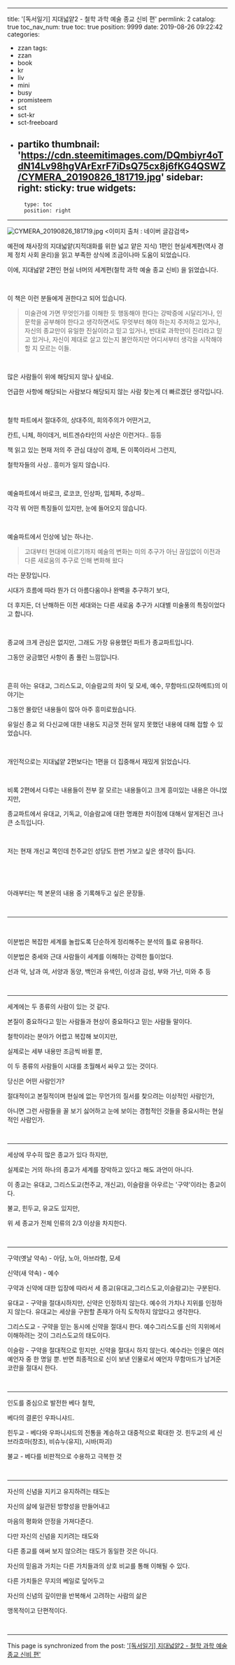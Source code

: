 
---
title: '[독서일기] 지대넓얕2 - 철학 과학 예술 종교 신비 편'
permlink: 2
catalog: true
toc_nav_num: true
toc: true
position: 9999
date: 2019-08-26 09:22:42
categories:
- zzan
tags:
- zzan
- book
- kr
- liv
- mini
- busy
- promisteem
- sct
- sct-kr
- sct-freeboard
- partiko
thumbnail: 'https://cdn.steemitimages.com/DQmbiyr4oTdN14Lv98hgVArExrF7iDsQ75cx8j6fKG4QSWZ/CYMERA_20190826_181719.jpg'
sidebar:
    right:
        sticky: true
widgets:
    -
        type: toc
        position: right
---


![CYMERA_20190826_181719.jpg](https://cdn.steemitimages.com/DQmbiyr4oTdN14Lv98hgVArExrF7iDsQ75cx8j6fKG4QSWZ/CYMERA_20190826_181719.jpg)
<이미지 출처 : 네이버 글감검색>

예전에 채사장의 지대넓얕(지적대화를 위한 넓고 얕은 지식) 1편인 현실세계편(역사 경제 정치 사회 윤리)을 읽고
부족한 상식에 조금이나마 도움이 되었습니다.

이에, 지대넖얕 2편인 현실 너머의 세계편(철학 과학 예술 종교 신비) 을 읽었습니다.

​

이 책은 이런 분들에게 권한다고 되어 있습니다.

> 미술관에 가면 무엇인가를 이해한 듯 행동해야 한다는 강박증에 시달리거나,
> 인문학을 공부해야 한다고 생각하면서도 무엇부터 해야 하는지 주저하고 있거나,
> 자신의 종교만이 유일한 진실이라고 믿고 있거나,
> 반대로 과학만이 진리라고 믿고 있거나,
> 자신이 제대로 살고 있는지 불안하지만 어디서부터 생각을 시작해야 할 지 모르는 이들.

​

많은 사람들이 위에 해당되지 않나 싶네요.

언급한 사항에 해당되는 사람보다 해당되지 않는 사람 찾는게 더 빠르겠단 생각입니다.

​

철학 파트에서 절대주의, 상대주의, 희의주의가 어떤거고,

칸트, 니체, 하이데거, 비트겐슈타인의 사상은 이런거다.. 등등

책 읽고 있는 현재 저의 주 관심 대상이 경제, 돈 이쪽이라서 그런지,

철학자들의 사상.. 흥미가 일지 않습니다.

​

예술파트에서 바로크, 로코코, 인상파, 입체파, 추상파..

각각 뭐 어떤 특징들이 있지만, 눈에 들어오지 않습니다.

​

예술파트에서 인상에 남는 하나는.

> 고대부터 현대에 이르기까지 예술의 변화는 미의 추구가 아닌
> 끊임없이 이전과 다른 새로움의 추구로 인해 변화해 왔다

라는 문장입니다.

시대가 흐름에 따라 뭔가 더 아름다움이나 완벽을 추구하기 보다,

더 후지든, 더 난해하든 이전 세대와는 다른 새로움 추구가 시대별 미술풍의 특징이었다고 합니다.

​

종교에 크게 관심은 없지만, 그래도 가장 유용했던 파트가 종교파트입니다.

그동안 궁금했던 사항이 좀 풀린 느낌입니다.

​

흔히 아는 유대교, 그리스도교, 이슬람교의 차이 및 모세, 예수, 무함마드(모하메트)의 이야기는

그동안 몰랐던 내용들이 많아 아주 흥미로웠습니다.

유일신 종교 외 다신교에 대한 내용도 지금껏 전혀 알지 못했던 내용에 대해 접할 수 있었습니다.

​

개인적으로는 지대넓얕 2편보다는 1편을 더 집중해서 재밌게 읽었습니다.

​

비록 2편에서 다루는 내용들이 전부 잘 모르는 내용들이고 크게 흥미있는 내용은 아니었지만,

종교파트에서 유대교, 기독교, 이슬람교에 대한 명쾌한 차이점에 대해서 알게된건 크나큰 소득입니다.

​

저는 현재 개신교 쪽인데 천주교인 성당도 한번 가보고 싶은 생각이 듭니다.

​

​

아래부터는 책 본문의 내용 중 기록해두고 싶은 문장들.

​

---

​

이분법은 복잡한 세계를 놀랍도록 단순하게 정리해주는 분석의 틀로 유용하다.

이분법은 중세와 근대 사람들이 세계를 이해하는 강력한 틀이었다.

선과 악, 남과 여, 서양과 동양, 백인과 유색인, 이성과 감성, 부와 가난, 미와 추 등

​

---

세계에는 두 종류의 사람이 있는 것 같다.

본질이 중요하다고 믿는 사람들과 현상이 중요하다고 믿는 사람들 말이다.

철학이라는 분야가 어렵고 복잡해 보이지만,

실제로는 세부 내용만  조금씩 바뀔 뿐,

이 두 종류의 사람들이 시대를 초월해서 싸우고 있는 것이다.

당신은 어떤 사람인가?

절대적이고 본질적이며 현실에 없는 무언가의 질서를 찾으려는 이상적인 사람인가,

아니면 그런 사람들을 꼴 보기 싫어하고 눈에 보이는 경험적인 것들을 중요시하는 현실적인 사람인가.

​

---

세상에 무수히 많은 종교가 있다 하지만,

실제로는 거의 하나의 종교가 세계를 장악하고 있다고 해도 과언이 아니다.

이 종교는 유대교, 그리스도교(천주교, 개신교), 이슬람을 아우르는 '구약'이라는 종교이다.

불교, 힌두교, 유교도 있지만,

위 세 종교가 전체 인류의 2/3 이상을 차지한다.

​

---

구약(옛날 약속) - 아담, 노아, 아브라함, 모세

신약(새 약속) - 예수

구약과 신약에 대한 입장에 따라서 세 종교(유대교,그리스도교,이슬람교)는 구분된다.

유대교 - 구약을 절대시하지만, 신약은 인정하지 않는다. 예수의 가치나 지위를 인정하지 않는다. 유대교는 세상을 구원할 존재가 아직 도착하지 않았다고 생각한다.

그리스도교 - 구약을 믿는 동시에 신약을 절대시 한다. 예수그리스도를 신의 지위에서 이해하려는 것이 그리스도교의 태도이다.

이슬람 - 구약을 절대적으로 믿지만, 신약을 절대시 하지 않는다. 예수라는 인물은 여러 예언자 중 한 명일 뿐.  반면 최종적으로 신이 보낸 인물로서 예언자 무함마드가 남겨준 코란을 절대시 한다.

​

---

인도를 중심으로 발전한 베다 철학,

베다의 결론인 우파니샤드.

힌두교 - 베다와 우파니샤드의 전통을 계승하고 대중적으로 확대한 것. 힌두교의 세 신 브라흐마(창조), 비슈누(유지), 시바(파괴)

불교 - 베다를 비판적으로 수용하고 극복한 것

​

---

자신의 신념을 지키고 유지하려는 태도는

자신의 삶에 일관된 방향성을 만들어내고

마음의 평화와 안정을 가져다준다.

다만 자신의 신념을 지키려는 태도와

다른 종교를 애써 보지 않으려는 태도가 동일한 것은 아니다.

자신의 믿음과 가치는 다른 가치들과의 상호 비교를 통해 이해될 수 있다.

다른 가치들은 무지의 베일로 덮어두고

자신의 신념의 깊이만을 반복해서 고려하는 사람의 삶은

맹목적이고 단편적이다.

​

- - -

This page is synchronized from the post: ['[독서일기] 지대넓얕2 - 철학 과학 예술 종교 신비 편'](https://steemit.com/@lucky2015/2)
